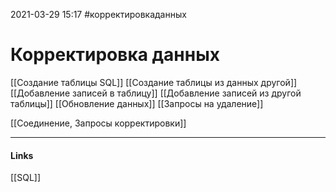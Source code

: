 2021-03-29 15:17
#корректировкаданных
#  Корректировка данных
[[Создание таблицы SQL]]
[[Создание таблицы из данных другой]]
[[Добавление записей в таблицу]]
[[Добавление записей из другой таблицы]]
[[Обновление данных]]
[[Запросы на удаление]]

[[Соединение, Запросы корректировки]]
_____________
#### Links
[[SQL]]